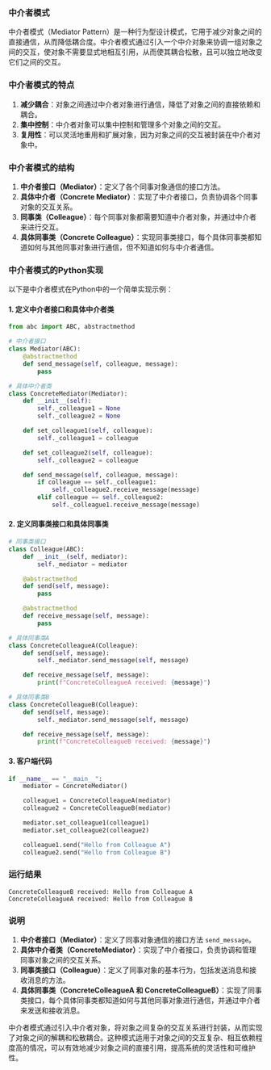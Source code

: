### 中介者模式

中介者模式（Mediator Pattern）是一种行为型设计模式，它用于减少对象之间的直接通信，从而降低耦合度。中介者模式通过引入一个中介对象来协调一组对象之间的交互，使对象不需要显式地相互引用，从而使其耦合松散，且可以独立地改变它们之间的交互。

### 中介者模式的特点

1. **减少耦合**：对象之间通过中介者对象进行通信，降低了对象之间的直接依赖和耦合。
2. **集中控制**：中介者对象可以集中控制和管理多个对象之间的交互。
3. **复用性**：可以灵活地重用和扩展对象，因为对象之间的交互被封装在中介者对象中。

### 中介者模式的结构

1. **中介者接口（Mediator）**：定义了各个同事对象通信的接口方法。
2. **具体中介者（Concrete Mediator）**：实现了中介者接口，负责协调各个同事对象的交互关系。
3. **同事类（Colleague）**：每个同事对象都需要知道中介者对象，并通过中介者来进行交互。
4. **具体同事类（Concrete Colleague）**：实现同事类接口，每个具体同事类都知道如何与其他同事对象进行通信，但不知道如何与中介者通信。

### 中介者模式的Python实现

以下是中介者模式在Python中的一个简单实现示例：

#### 1. 定义中介者接口和具体中介者类

```python
from abc import ABC, abstractmethod

# 中介者接口
class Mediator(ABC):
    @abstractmethod
    def send_message(self, colleague, message):
        pass

# 具体中介者类
class ConcreteMediator(Mediator):
    def __init__(self):
        self._colleague1 = None
        self._colleague2 = None

    def set_colleague1(self, colleague):
        self._colleague1 = colleague

    def set_colleague2(self, colleague):
        self._colleague2 = colleague

    def send_message(self, colleague, message):
        if colleague == self._colleague1:
            self._colleague2.receive_message(message)
        elif colleague == self._colleague2:
            self._colleague1.receive_message(message)
```

#### 2. 定义同事类接口和具体同事类

```python
# 同事类接口
class Colleague(ABC):
    def __init__(self, mediator):
        self._mediator = mediator

    @abstractmethod
    def send(self, message):
        pass

    @abstractmethod
    def receive_message(self, message):
        pass

# 具体同事类A
class ConcreteColleagueA(Colleague):
    def send(self, message):
        self._mediator.send_message(self, message)

    def receive_message(self, message):
        print(f"ConcreteColleagueA received: {message}")

# 具体同事类B
class ConcreteColleagueB(Colleague):
    def send(self, message):
        self._mediator.send_message(self, message)

    def receive_message(self, message):
        print(f"ConcreteColleagueB received: {message}")
```

#### 3. 客户端代码

```python
if __name__ == "__main__":
    mediator = ConcreteMediator()

    colleague1 = ConcreteColleagueA(mediator)
    colleague2 = ConcreteColleagueB(mediator)

    mediator.set_colleague1(colleague1)
    mediator.set_colleague2(colleague2)

    colleague1.send("Hello from Colleague A")
    colleague2.send("Hello from Colleague B")
```

### 运行结果

```plaintext
ConcreteColleagueB received: Hello from Colleague A
ConcreteColleagueA received: Hello from Colleague B
```

### 说明

1. **中介者接口（Mediator）**：定义了同事对象通信的接口方法 `send_message`。
2. **具体中介者类（ConcreteMediator）**：实现了中介者接口，负责协调和管理同事对象之间的交互关系。
3. **同事类接口（Colleague）**：定义了同事对象的基本行为，包括发送消息和接收消息的方法。
4. **具体同事类（ConcreteColleagueA 和 ConcreteColleagueB）**：实现了同事类接口，每个具体同事类都知道如何与其他同事对象进行通信，并通过中介者来发送和接收消息。

中介者模式通过引入中介者对象，将对象之间复杂的交互关系进行封装，从而实现了对象之间的解耦和松散耦合。这种模式适用于对象之间的交互复杂、相互依赖程度高的情况，可以有效地减少对象之间的直接引用，提高系统的灵活性和可维护性。